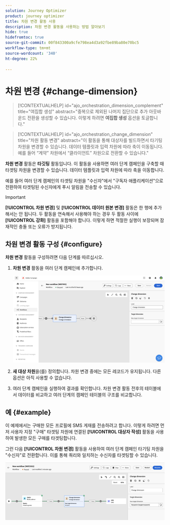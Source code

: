 ```yaml
---
solution: Journey Optimizer
product: journey optimizer
title: 차원 변경 활동 사용
description: 차원 변경 활동을 사용하는 방법 알아보기
hide: true
hidefromtoc: true
source-git-commit: 00f843300a9cfe798ea4d3a92fbe89ba80e70bc5
workflow-type: tm+mt
source-wordcount: '340'
ht-degree: 22%

---
```


# 차원 변경 {#change-dimension}

>[!CONTEXTUALHELP]
>id="ajo_orchestration_dimension_complement"
>title="여집합 생성"
>abstract="중복으로 제외된 나머지 집단으로 추가 아웃바운드 전환을 생성할 수 있습니다. 이렇게 하려면 **여집합 생성** 옵션을 토글합니다."

>[!CONTEXTUALHELP]
>id="ajo_orchestration_change_dimension"
>title="차원 활동 변경"
>abstract="이 활동을 통해 대상자를 빌드하면서 타기팅 차원을 변경할 수 있습니다. 데이터 템플릿과 입력 차원에 따라 축이 이동됩니다. 예를 들어 “계약” 차원에서 “클라이언트” 차원으로 전환할 수 있습니다."

**차원 변경** 활동은 **타깃팅** 활동입니다. 이 활동을 사용하면 여러 단계 캠페인을 구축할 때 타겟팅 차원을 변경할 수 있습니다. 데이터 템플릿과 입력 차원에 따라 축을 이동합니다.

예를 들어 여러 단계 캠페인의 타겟팅 차원을 &quot;수신자&quot;에서 &quot;구독자 애플리케이션&quot;으로 전환하여 타겟팅된 수신자에게 푸시 알림을 전송할 수 있습니다.

>[!IMPORTANT]
>
>**[!UICONTROL 차원 변경]** 및 **[!UICONTROL 데이터 원본 변경]** 활동은 한 행에 추가해서는 안 됩니다. 두 활동을 연속해서 사용해야 하는 경우 두 활동 사이에 **[!UICONTROL 강화]** 활동을 포함해야 합니다. 이렇게 하면 적절한 실행이 보장되며 잠재적인 충돌 또는 오류가 방지됩니다.

## 차원 변경 활동 구성 {#configure}

**차원 변경** 활동을 구성하려면 다음 단계를 따르십시오.

1. **차원 변경** 활동을 여러 단계 캠페인에 추가합니다.

   ![](../assets/workflow-change-dimension.png)

1. **새 대상 차원**&#x200B;을(를) 정의합니다. 차원 변경 중에는 모든 레코드가 유지됩니다. 다른 옵션은 아직 사용할 수 없습니다.

1. 여러 단계 캠페인을 실행하여 결과를 확인합니다. 차원 변경 활동 전후의 테이블에서 데이터를 비교하고 여러 단계의 캠페인 테이블의 구조를 비교합니다.

## 예 {#example}

이 예제에서는 구매한 모든 프로필에 SMS 게재를 전송하려고 합니다. 이렇게 하려면 먼저 사용자 지정 &quot;구매&quot; 타겟팅 차원에 연결된 **[!UICONTROL 대상자 작성]** 활동을 사용하여 발생한 모든 구매를 타겟팅합니다.

그런 다음 **[!UICONTROL 차원 변경]** 활동을 사용하여 여러 단계 캠페인 타기팅 차원을 &quot;수신자&quot;로 전환합니다. 이를 통해 쿼리와 일치하는 수신자를 타겟팅할 수 있습니다.

![](../assets/workflow-change-dimension-example.png)
